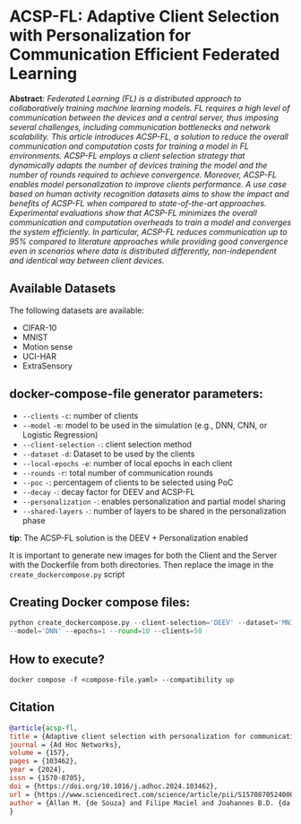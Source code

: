 # ACSP-FL: Adaptive Client Selection with Personalization for Communication Efficient Federated Learning

**Abstract**: *Federated Learning (FL) is a distributed approach to collaboratively training machine learning models. FL requires a high level of communication between the devices and a central server, thus imposing several challenges, including communication bottlenecks and network scalability. This article introduces ACSP-FL, a solution to reduce the overall communication and computation costs for training a model in FL environments. ACSP-FL employs a client selection strategy that dynamically adapts the number of devices training the model and the number of rounds required to achieve convergence. Moreover, ACSP-FL enables model personalization to improve clients performance. A use case based on human activity recognition datasets aims to show the impact and benefits of ACSP-FL when compared to state-of-the-art approaches. Experimental evaluations show that ACSP-FL minimizes the overall communication and computation overheads to train a model and converges the system efficiently. In particular, ACSP-FL reduces communication up to 95% compared to literature approaches while providing good convergence even in scenarios where data is distributed differently, non-independent and identical way between client devices.*

## Available Datasets

The following datasets are available:
- CIFAR-10
- MNIST
- Motion sense
- UCI-HAR
- ExtraSensory

## docker-compose-file generator parameters:
- `--clients` `-c`: number of clients
- `--model` `-m`: model to be used in the simulation (e.g., DNN, CNN, or Logistic Regression)
- `--client-selection` `-`: client selection method 
- `--dataset` `-d`: Dataset to be used by the clients
- `--local-epochs` `-e`:  number of local epochs in each client
- `--rounds` `-r`: total number of communication rounds
- `--poc` `-`: percentagem of clients to be selected using PoC 
- `--decay` `-`: decay factor for DEEV and ACSP-FL
- `--personalization` `-`: enables personalization and partial model sharing 
- `--shared-layers` `-`: number of layers to be shared in the personalization phase

**tip**: The ACSP-FL solution is the DEEV + Personalization enabled

It is important to generate new images for both the Client and the Server with the Dockerfile from both directories. Then replace the image in the `create_dockercompose.py` script

## Creating Docker compose files:
```python
python create_dockercompose.py --client-selection='DEEV' --dataset='MNIST' 
--model='DNN' --epochs=1 --round=10 --clients=50 
```

## How to execute?
```shell
docker compose -f <compose-file.yaml> --compatibility up 
```
## Citation
```bibtex
@article{acsp-fl,
title = {Adaptive client selection with personalization for communication efficient Federated Learning},
journal = {Ad Hoc Networks},
volume = {157},
pages = {103462},
year = {2024},
issn = {1570-8705},
doi = {https://doi.org/10.1016/j.adhoc.2024.103462},
url = {https://www.sciencedirect.com/science/article/pii/S1570870524000738},
author = {Allan M. {de Souza} and Filipe Maciel and Joahannes B.D. {da Costa} and Luiz F. Bittencourt and Eduardo Cerqueira and Antonio A.F. Loureiro and Leandro A. Villas},
}
```

